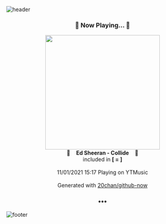 ![header](https://capsule-render.vercel.app/api?type=wave&height=170&section=header&text=Hi.%20I'm%20SHIFT&fontColor=090707&fontAlignX=45&fontAlignY=65&fontSize=100)

<h3 align="center">🎵 Now Playing... 🎵</h3>
<p align="center">
  <a href="https://music.youtube.com/watch?v=SDnCwZeN8Kk">
    <img width="300" src="https://lh3.googleusercontent.com/thG9CVPO7TNRjN46ACoToQvAcBnSUN5wdD849PHg-7zoFRpB2c6GbHOPJ8FntFQc2_NxteEeNoW6p_c">
  </a>
  <br>
  🎵&nbsp&nbsp&nbsp <b>Ed Sheeran - Collide</b> &nbsp&nbsp&nbsp🎵
  <br>
  included in <b>[ = ]</b>
  
  <br />
  <br />
  11/01/2021 15:17 Playing on YTMusic
  <br />
  <br />
  Generated with <a href="https://github.com/20chan/github-now">20chan/github-now</a>
</p>

<h3 align="center">•••</h3>

![footer](https://capsule-render.vercel.app/api?type=wave&height=150&section=footer)
